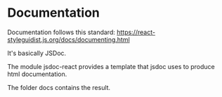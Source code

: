 # Documentation

Documentation follows this standard:
https://react-styleguidist.js.org/docs/documenting.html

It's basically JSDoc.

The module jsdoc-react provides a template that jsdoc uses to produce html
documentation.

The folder docs contains the result.